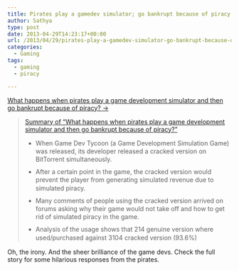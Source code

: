 ```yaml
---
title: Pirates play a gamedev simulator; go bankrupt because of piracy.
author: Sathya
type: post
date: 2013-04-29T14:23:17+00:00
url: /2013/04/29/pirates-play-a-gamedev-simulator-go-bankrupt-because-of-piracy/
categories:
  - Gaming
tags:
  - gaming
  - piracy

---
```

<a href="http://www.greenheartgames.com/2013/04/29/what-happens-when-pirates-play-a-game-development-simulator-and-then-go-bankrupt-because-of-piracy/" target="_blank">What happens when pirates play a game development simulator and then go bankrupt because of piracy? &rarr;</a>

<blockquote class="tldr-embed-widget" data-show-title="true" data-align="center">
  <p>
    <a class="link-to-tldr-page" href="http://tldr.io/tldrs/517e406a7ea715da740001d2/what-happens-when-pirates-play-a-game-development-simulator-and-then-go-bankrupt-because-of-piracy" target="_blank">Summary of &#8220;What happens when pirates play a game development simulator and then go bankrupt because of piracy?&#8221;</a>
  </p>
  
  <ul>
    <li style="margin-bottom: 10px; line-height: 130%;">
      When Game Dev Tycoon (a Game Development Simulation Game) was released, its developer released a cracked version on BitTorrent simultaneously.
    </li>
    <li style="margin-bottom: 10px; line-height: 130%;">
      After a certain point in the game, the cracked version would prevent the player from generating simulated revenue due to simulated piracy.
    </li>
    <li style="margin-bottom: 10px; line-height: 130%;">
      Many comments of people using the cracked version arrived on forums asking why their game would not take off and how to get rid of simulated piracy in the game.
    </li>
    <li style="margin-bottom: 10px; line-height: 130%;">
      Analysis of the usage shows that 214 genuine version where used/purchased against 3104 cracked version (93.6%)
    </li>
  </ul>
</blockquote>

Oh, the irony. And the sheer brilliance of the game devs. Check the full story for some hilarious responses from the pirates.